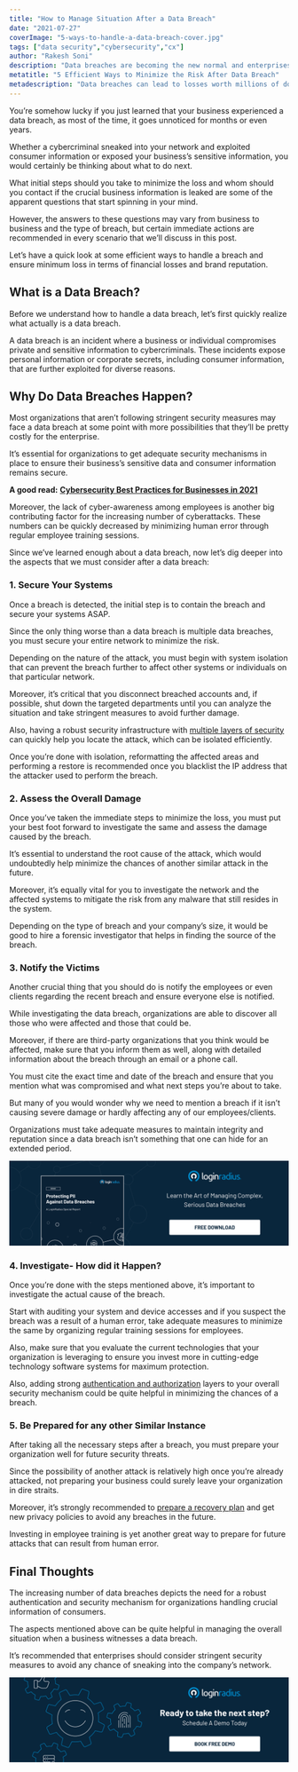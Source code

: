 ```yaml
---
title: "How to Manage Situation After a Data Breach"
date: "2021-07-27"
coverImage: "5-ways-to-handle-a-data-breach-cover.jpg"
tags: ["data security","cybersecurity","cx"]
author: "Rakesh Soni"
description: "Data breaches are becoming the new normal and enterprises aren’t aware of the necessary steps that should be taken immediately after a breach. This post offers valuable insights that help organizations to quickly and effectively manage a situation after a data breach is detected."
metatitle: "5 Efficient Ways to Minimize the Risk After Data Breach"
metadescription: "Data breaches can lead to losses worth millions of dollars. Here are some aspects that should be considered after your organization witnessed a breach."
---
```

You’re somehow lucky if you just learned that your business experienced a data breach, as most of the time, it goes unnoticed for months or even years.

Whether a cybercriminal sneaked into your network and exploited consumer information or exposed your business’s sensitive information, you would certainly be thinking about what to do next. 

What initial steps should you take to minimize the loss and whom should you contact if the crucial business information is leaked are some of the apparent questions that start spinning in your mind. 

However, the answers to these questions may vary from business to business and the type of breach, but certain immediate actions are recommended in every scenario that we’ll discuss in this post. 

Let’s have a quick look at some efficient ways to handle a breach and ensure minimum loss in terms of financial losses and brand reputation. 

## **What is a Data Breach?**

Before we understand how to handle a data breach, let’s first quickly realize what actually is a data breach. 

A data breach is an incident where a business or individual compromises private and sensitive information to cybercriminals. These incidents expose personal information or corporate secrets, including consumer information, that are further exploited for diverse reasons. 

## **Why Do Data Breaches Happen?**

Most organizations that aren’t following stringent security measures may face a data breach at some point with more possibilities that they’ll be pretty costly for the enterprise. 

It’s essential for organizations to get adequate security mechanisms in place to ensure their business’s sensitive data and consumer information remains secure. 

**A good read:** **[Cybersecurity Best Practices for Businesses in 2021](https://www.loginradius.com/blog/identity/cybersecurity-best-practices-for-enterprises/)**

Moreover, the lack of cyber-awareness among employees is another big contributing factor for the increasing number of cyberattacks. These numbers can be quickly decreased by minimizing human error through regular employee training sessions. 

Since we’ve learned enough about a data breach, now let’s dig deeper into the aspects that we must consider after a data breach: 

### **1. Secure Your Systems**

Once a breach is detected, the initial step is to contain the breach and secure your systems ASAP. 

Since the only thing worse than a data breach is multiple data breaches, you must secure your entire network to minimize the risk. 

Depending on the nature of the attack, you must begin with system isolation that can prevent the breach further to affect other systems or individuals on that particular network. 

Moreover, it’s critical that you disconnect breached accounts and, if possible, shut down the targeted departments until you can analyze the situation and take stringent measures to avoid further damage. 

Also, having a robust security infrastructure with [multiple layers of security](https://www.loginradius.com/developers/) can quickly help you locate the attack, which can be isolated efficiently. 

Once you’re done with isolation, reformatting the affected areas and performing a restore is recommended once you blacklist the IP address that the attacker used to perform the breach. 

### **2. Assess the Overall Damage**

Once you’ve taken the immediate steps to minimize the loss, you must put your best foot forward to investigate the same and assess the damage caused by the breach. 

It’s essential to understand the root cause of the attack, which would undoubtedly help minimize the chances of another similar attack in the future. 

Moreover, it’s equally vital for you to investigate the network and the affected systems to mitigate the risk from any malware that still resides in the system. 

Depending on the type of breach and your company’s size, it would be good to hire a forensic investigator that helps in finding the source of the breach. 

### **3. Notify the Victims**

Another crucial thing that you should do is notify the employees or even clients regarding the recent breach and ensure everyone else is notified. 

While investigating the data breach, organizations are able to discover all those who were affected and those that could be.

Moreover, if there are third-party organizations that you think would be affected, make sure that you inform them as well, along with detailed information about the breach through an email or a phone call. 

You must cite the exact time and date of the breach and ensure that you mention what was compromised and what next steps you’re about to take. 

But many of you would wonder why we need to mention a breach if it isn’t causing severe damage or hardly affecting any of our employees/clients. 

Organizations must take adequate measures to maintain integrity and reputation since a data breach isn’t something that one can hide for an extended period. 

[![RP-Data-Breaches](RP-Data-Breaches.png)](https://www.loginradius.com/resource/pii-data-breach-report/)

### **4. Investigate- How did it Happen?**

Once you’re done with the steps mentioned above, it’s important to investigate the actual cause of the breach. 

Start with auditing your system and device accesses and if you suspect the breach was a result of a human error, take adequate measures to minimize the same by organizing regular training sessions for employees. 

Also, make sure that you evaluate the current technologies that your organization is leveraging to ensure you invest more in cutting-edge technology software systems for maximum protection. 

Also, adding strong [authentication and authorization](https://www.loginradius.com/blog/identity/authentication-vs-authorization-infographic/) layers to your overall security mechanism could be quite helpful in minimizing the chances of a breach.

### **5. Be Prepared for any other Similar Instance**

After taking all the necessary steps after a breach, you must prepare your organization well for future security threats. 

Since the possibility of another attack is relatively high once you’re already attacked, not preparing your business could surely leave your organization in dire straits. 

Moreover, it’s strongly recommended to [prepare a recovery plan](https://www.loginradius.com/blog/identity/best-practices-business-resilience/) and get new privacy policies to avoid any breaches in the future. 

Investing in employee training is yet another great way to prepare for future attacks that can result from human error. 

## **Final Thoughts**

The increasing number of data breaches depicts the need for a robust authentication and security mechanism for organizations handling crucial information of consumers. 

The aspects mentioned above can be quite helpful in managing the overall situation when a business witnesses a data breach. 

It’s recommended that enterprises should consider stringent security measures to avoid any chance of sneaking into the company’s network. 

[![book-a-free-demo-loginradius](../../assets/book-a-demo-loginradius.png)](https://www.loginradius.com/contact-us?utm_source=blog&utm_medium=web&utm_campaign=5-ways-to-handle-a-data-breach)